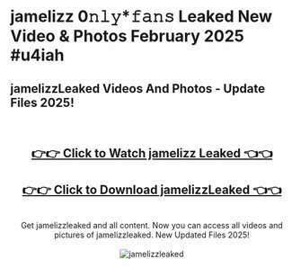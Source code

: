 # jamelizz 0𝚗𝚕𝚢*𝚏𝚊𝚗𝚜 Leaked New Video & Photos February 2025 #u4iah

<h2>jamelizzLeaked Videos And Photos - Update Files 2025!</h2>
<br>
<div align="center">
<h2><a href="https://mediaupload.pro?title=jamelizz&ref=11F" rel="nofollow">👉👉 Click to Watch jamelizz Leaked 👈👈</a></h2>
<h2><a href="https://mediaupload.pro?title=jamelizz&ref=11F" rel="nofollow">👉👉 Click to Download jamelizzLeaked 👈👈</a></h2>
<br>
Get jamelizzleaked and all content. Now you can access all videos and pictures of jamelizzleaked. New Updated Files 2025!
<br>
<br>
<a href="https://mediaupload.pro?title=jamelizz&ref=11F" rel="nofollow" data-target="animated-image.originalLink"><img src="https://i.ibb.co/Gkj2r4b/banner.png" alt="jamelizzleaked" style="max-width: 100%; display: inline-block;" data-target="animated-image.originalImage"></a>
</div>
<br>

